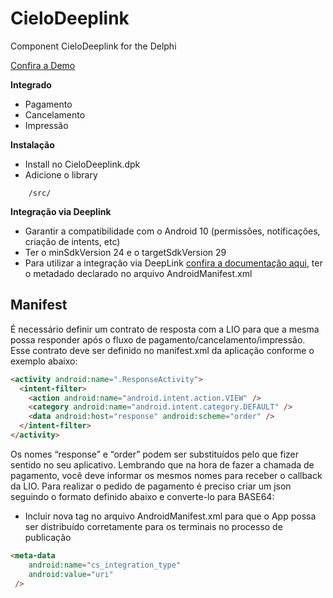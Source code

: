 # CieloDeeplink
Component CieloDeeplink for the Delphi

[Confira a Demo](https://github.com/Gabrielmororo180/DemoCielo)

**Integrado**
- Pagamento
- Cancelamento
- Impressão
  
**Instalação**

- Install no CieloDeeplink.dpk
- Adicione o library

```
    /src/
```

**Integração via Deeplink**

- Garantir a compatibilidade com o Android 10 (permissões, notificações, criação de intents, etc)
- Ter o minSdkVersion 24 e o targetSdkVersion 29
- Para utilizar a integração via DeepLink [confira a documentação aqui](https://developercielo.github.io/manual/cielo-lio#credenciais), ter o metadado declarado no arquivo AndroidManifest.xml

## Manifest

É necessário definir um contrato de resposta com a LIO para que a mesma possa responder após o fluxo de pagamento/cancelamento/impressão. Esse contrato deve ser definido no manifest.xml da aplicação conforme o exemplo abaixo:

```html
<activity android:name=".ResponseActivity">
  <intent-filter>
    <action android:name="android.intent.action.VIEW" />
    <category android:name="android.intent.category.DEFAULT" />
    <data android:host="response" android:scheme="order" />
  </intent-filter>
</activity>
```

Os nomes “response” e “order” podem ser substituídos pelo que fizer sentido no seu aplicativo. Lembrando que na hora de fazer a chamada de pagamento, você deve informar os mesmos nomes para receber o callback da LIO. Para realizar o pedido de pagamento é preciso criar um json seguindo o formato definido abaixo e converte-lo para BASE64:

- Incluir nova tag no arquivo AndroidManifest.xml para que o App possa ser distribuído corretamente para os terminais no processo de publicação

```html
<meta-data
    android:name="cs_integration_type"
    android:value="uri"
 />
```
